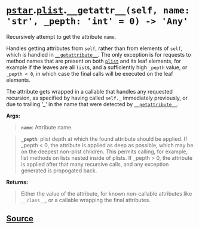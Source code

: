 # [`pstar`](./pstar.md).[`plist`](./pstar_plist.md).`__getattr__(self, name: 'str', _pepth: 'int' = 0) -> 'Any'`

Recursively attempt to get the attribute `name`.

Handles getting attributes from `self`, rather than from elements of `self`,
which is handled in [`__getattribute__`](./pstar_plist___getattribute__.md). The only exception is for
requests to method names that are present on both [`plist`](./pstar_plist.md) and its leaf
elements, for example if the leaves are all `list`s, and a sufficiently high
`_pepth` value, or `_pepth < 0`, in which case the final calls will be
executed on the leaf elements.

The attribute gets wrapped in a callable that handles any requested recursion,
as specified by having called `self._` immediately previously, or due to
trailing '_' in the name that were detected by [`__getattribute__`](./pstar_plist___getattribute__.md).

**Args:**

>    **`name`**: Attribute name.

>    **`_pepth`**: plist depth at which the found attribute should be applied.
>            If _pepth < 0, the attribute is applied as deep as possible, which
>            may be on the deepest non-plist children. This permits calling,
>            for example, list methods on lists nested inside of plists.
>            If _pepth > 0, the attribute is applied after that many recursive
>            calls, and any exception generated is propogated back.

**Returns:**

>    Either the value of the attribute, for known non-callable attributes like
>    `__class__`, or a callable wrapping the final attributes.



## [Source](../pstar/pstar.py#L2089-L2148)